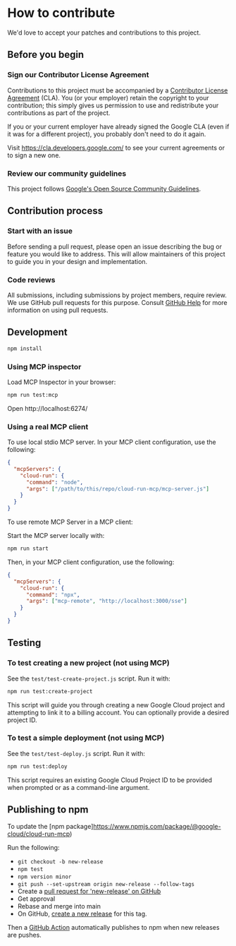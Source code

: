 # How to contribute

We'd love to accept your patches and contributions to this project.

## Before you begin

### Sign our Contributor License Agreement

Contributions to this project must be accompanied by a
[Contributor License Agreement](https://cla.developers.google.com/about) (CLA).
You (or your employer) retain the copyright to your contribution; this simply
gives us permission to use and redistribute your contributions as part of the
project.

If you or your current employer have already signed the Google CLA (even if it
was for a different project), you probably don't need to do it again.

Visit <https://cla.developers.google.com/> to see your current agreements or to
sign a new one.

### Review our community guidelines

This project follows
[Google's Open Source Community Guidelines](https://opensource.google/conduct/).

## Contribution process

### Start with an issue

Before sending a pull request, please open an issue describing the bug or feature
you would like to address. This will allow maintainers of this project to guide
you in your design and implementation.

### Code reviews

All submissions, including submissions by project members, require review. We
use GitHub pull requests for this purpose. Consult
[GitHub Help](https://help.github.com/articles/about-pull-requests/) for more
information on using pull requests.

## Development

```bash
npm install
```

### Using MCP inspector

Load MCP Inspector in your browser:

```bash
npm run test:mcp
```

Open http://localhost:6274/

### Using a real MCP client

To use local stdio MCP server. In your MCP client configuration, use the following:

```json
{
  "mcpServers": {
    "cloud-run": {
      "command": "node",
      "args": ["/path/to/this/repo/cloud-run-mcp/mcp-server.js"]
    }
  }
}
```

To use remote MCP Server in a MCP client:

Start the MCP server locally with:

```bash
npm run start
```

Then, in your MCP client configuration, use the following:

```json
{
  "mcpServers": {
    "cloud-run": {
      "command": "npx",
      "args": ["mcp-remote", "http://localhost:3000/sse"]
    }
  }
}
```

## Testing

### To test creating a new project (not using MCP)

See the `test/test-create-project.js` script. Run it with:

```bash
npm run test:create-project
```

This script will guide you through creating a new Google Cloud project and attempting to link it to a billing account. You can optionally provide a desired project ID.

### To test a simple deployment (not using MCP)

See the `test/test-deploy.js` script. Run it with:

```bash
npm run test:deploy
```

This script requires an existing Google Cloud Project ID to be provided when prompted or as a command-line argument.

## Publishing to npm

To update the [npm package]https://www.npmjs.com/package/@google-cloud/cloud-run-mcp)

Run the following:

* `git checkout -b new-release`
* `npm test`
* `npm version minor`
* `git push --set-upstream origin new-release --follow-tags`
* Create a [pull request for 'new-release' on GitHub](https://github.com/GoogleCloudPlatform/cloud-run-mcp/pull/new/new-release)
* Get approval
* Rebase and merge into main
* On GitHub, [create a new release](https://github.com/GoogleCloudPlatform/cloud-run-mcp/releases/new) for this tag.

Then a [GitHub Action](https://github.com/GoogleCloudPlatform/cloud-run-mcp/blob/main/.github/workflows/npm-publish.yml) automatically publishes to npm when new releases are pushes.
